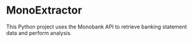 # MonoExtractor
This Python project uses the Monobank API to retrieve banking statement data and perform analysis.
